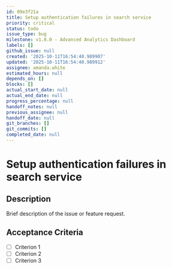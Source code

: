 ```yaml
---
id: 09e3f21a
title: Setup authentication failures in search service
priority: critical
status: todo
issue_type: bug
milestone: v1.8.0 - Advanced Analytics Dashboard
labels: []
github_issue: null
created: '2025-10-11T16:54:40.989907'
updated: '2025-10-11T16:54:40.989912'
assignee: amanda.white
estimated_hours: null
depends_on: []
blocks: []
actual_start_date: null
actual_end_date: null
progress_percentage: null
handoff_notes: null
previous_assignee: null
handoff_date: null
git_branches: []
git_commits: []
completed_date: null
---
```


# Setup authentication failures in search service

## Description

Brief description of the issue or feature request.

## Acceptance Criteria

- [ ] Criterion 1
- [ ] Criterion 2
- [ ] Criterion 3